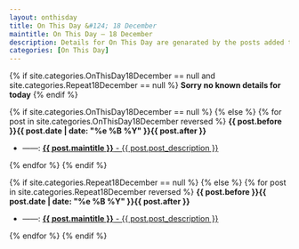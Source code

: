 ```yaml
---
layout: onthisday
title: On This Day &#124; 18 December
maintitle: On This Day — 18 December
description: Details for On This Day are genarated by the posts added to the website so the content is subject to changes/updates over time.
categories: [On This Day]
---
```


{% if site.categories.OnThisDay18December == null and site.categories.Repeat18December == null %}
<strong>Sorry no known details for today</strong>
{% endif %}

{% if site.categories.OnThisDay18December == null %}
{% else %}
{% for post in site.categories.OnThisDay18December reversed %}
<strong>{{ post.before }}{{ post.date | date: "%e %B %Y" }}{{ post.after }}</strong>
<ul>
<li> ——: <a href="{{ post.url }}"><strong>{{ post.maintitle }}</strong> - {{ post.post_description }}</a></li>
</ul>
{% endfor %}
{% endif %}

{% if site.categories.Repeat18December == null %}
{% else %}
{% for post in site.categories.Repeat18December reversed %}
<strong>{{ post.before }}{{ post.date | date: "%e %B %Y" }}{{ post.after }}</strong>
<ul>
<li> ——: <a href="{{ post.url }}"><strong>{{ post.maintitle }}</strong> - {{ post.post_description }}</a></li>
</ul>
{% endfor %}
{% endif %}
